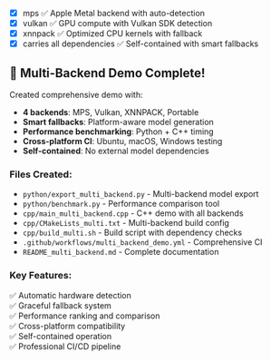 - [x] mps ✅ Apple Metal backend with auto-detection
- [x] vulkan ✅ GPU compute with Vulkan SDK detection  
- [x] xnnpack ✅ Optimized CPU kernels with fallback
- [x] carries all dependencies ✅ Self-contained with smart fallbacks

## 🎉 Multi-Backend Demo Complete!

Created comprehensive demo with:
- **4 backends**: MPS, Vulkan, XNNPACK, Portable
- **Smart fallbacks**: Platform-aware model generation
- **Performance benchmarking**: Python + C++ timing
- **Cross-platform CI**: Ubuntu, macOS, Windows testing
- **Self-contained**: No external model dependencies

### Files Created:
- `python/export_multi_backend.py` - Multi-backend model export
- `python/benchmark.py` - Performance comparison tool
- `cpp/main_multi_backend.cpp` - C++ demo with all backends
- `cpp/CMakeLists_multi.txt` - Multi-backend build config
- `cpp/build_multi.sh` - Build script with dependency checks
- `.github/workflows/multi_backend_demo.yml` - Comprehensive CI
- `README_multi_backend.md` - Complete documentation

### Key Features:
✅ Automatic hardware detection  
✅ Graceful fallback system  
✅ Performance ranking and comparison  
✅ Cross-platform compatibility  
✅ Self-contained operation  
✅ Professional CI/CD pipeline

